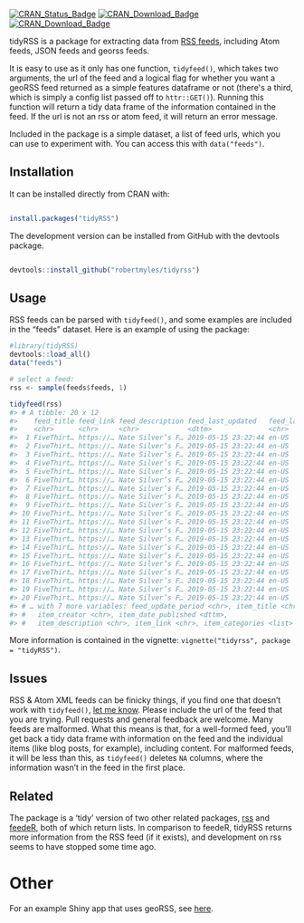 
<!-- README.md is generated from README.Rmd. Please edit that file -->

[![CRAN\_Status\_Badge](https://www.r-pkg.org/badges/version/tidyRSS)](https://cran.r-project.org/package=tidyRSS)
[![CRAN\_Download\_Badge](http://cranlogs.r-pkg.org/badges/tidyRSS)](https://CRAN.R-project.org/package=tidyRSS)
[![CRAN\_Download\_Badge](http://cranlogs.r-pkg.org/badges/grand-total/tidyRSS)](https://CRAN.R-project.org/package=tidyRSS)

tidyRSS is a package for extracting data from [RSS
feeds](https://en.wikipedia.org/wiki/RSS), including Atom feeds, JSON
feeds and georss feeds.  

It is easy to use as it only has one function, `tidyfeed()`, which takes
two arguments, the url of the feed and a logical flag for whether you
want a geoRSS feed returned as a simple features dataframe or not (there's a third, which is simply a config list passed off to `httr::GET()`).
Running this function will return a tidy data frame of the information
contained in the feed. If the url is not an rss or atom feed, it will
return an error message.

Included in the package is a simple dataset, a list of feed urls, which
you can use to experiment with. You can access this with
`data("feeds")`.

## Installation

It can be installed directly from CRAN with:

``` r

install.packages("tidyRSS")
```

The development version can be installed from GitHub with the devtools
package.

``` r

devtools::install_github("robertmyles/tidyrss")
```

## Usage

RSS feeds can be parsed with `tidyfeed()`, and some examples are
included in the “feeds” dataset. Here is an example of using the
package:

``` r
#library(tidyRSS)
devtools::load_all()
data("feeds")

# select a feed:
rss <- sample(feeds$feeds, 1)

tidyfeed(rss)
#> # A tibble: 20 x 12
#>    feed_title feed_link feed_description feed_last_updated   feed_language
#>    <chr>      <chr>     <chr>            <dttm>              <chr>        
#>  1 FiveThirt… https://… Nate Silver’s F… 2019-05-15 23:22:44 en-US        
#>  2 FiveThirt… https://… Nate Silver’s F… 2019-05-15 23:22:44 en-US        
#>  3 FiveThirt… https://… Nate Silver’s F… 2019-05-15 23:22:44 en-US        
#>  4 FiveThirt… https://… Nate Silver’s F… 2019-05-15 23:22:44 en-US        
#>  5 FiveThirt… https://… Nate Silver’s F… 2019-05-15 23:22:44 en-US        
#>  6 FiveThirt… https://… Nate Silver’s F… 2019-05-15 23:22:44 en-US        
#>  7 FiveThirt… https://… Nate Silver’s F… 2019-05-15 23:22:44 en-US        
#>  8 FiveThirt… https://… Nate Silver’s F… 2019-05-15 23:22:44 en-US        
#>  9 FiveThirt… https://… Nate Silver’s F… 2019-05-15 23:22:44 en-US        
#> 10 FiveThirt… https://… Nate Silver’s F… 2019-05-15 23:22:44 en-US        
#> 11 FiveThirt… https://… Nate Silver’s F… 2019-05-15 23:22:44 en-US        
#> 12 FiveThirt… https://… Nate Silver’s F… 2019-05-15 23:22:44 en-US        
#> 13 FiveThirt… https://… Nate Silver’s F… 2019-05-15 23:22:44 en-US        
#> 14 FiveThirt… https://… Nate Silver’s F… 2019-05-15 23:22:44 en-US        
#> 15 FiveThirt… https://… Nate Silver’s F… 2019-05-15 23:22:44 en-US        
#> 16 FiveThirt… https://… Nate Silver’s F… 2019-05-15 23:22:44 en-US        
#> 17 FiveThirt… https://… Nate Silver’s F… 2019-05-15 23:22:44 en-US        
#> 18 FiveThirt… https://… Nate Silver’s F… 2019-05-15 23:22:44 en-US        
#> 19 FiveThirt… https://… Nate Silver’s F… 2019-05-15 23:22:44 en-US        
#> 20 FiveThirt… https://… Nate Silver’s F… 2019-05-15 23:22:44 en-US        
#> # … with 7 more variables: feed_update_period <chr>, item_title <chr>,
#> #   item_creator <chr>, item_date_published <dttm>,
#> #   item_description <chr>, item_link <chr>, item_categories <list>
```

More information is contained in the vignette: `vignette("tidyrss",
package = "tidyRSS")`.

## Issues

RSS & Atom XML feeds can be finicky things, if you find one that doesn’t
work with `tidyfeed()`, [let me
know](https://github.com/robertmyles/tidyrss/issues). Please include the
url of the feed that you are trying. Pull requests and general feedback
are welcome. Many feeds are malformed. What this means is that, for a
well-formed feed, you’ll get back a tidy data frame with information on
the feed and the individual items (like blog posts, for example),
including content. For malformed feeds, it will be less than this, as
`tidyfeed()` deletes `NA` columns, where the information wasn’t in the
feed in the first place.

## Related

The package is a ‘tidy’ version of two other related packages,
[rss](https://github.com/noahhl/r-does-rss) and
[feedeR](https://github.com/DataWookie/feedeR), both of which return
lists. In comparison to feedeR, tidyRSS returns more information from
the RSS feed (if it exists), and development on rss seems to have
stopped some time ago.

# Other

For an example Shiny app that uses geoRSS, see
[here](https://github.com/RobertMyles/shinyGeoRSS).
